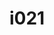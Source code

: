 ---
title: i021
text: Is your approach typically
options:
  a: 
    text: Analytical and reasoned 
    dimension: T
  b:
    text: Compassionate and people-centered
    dimension: F
---